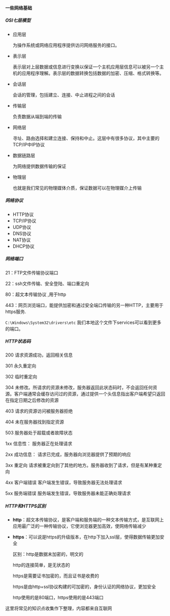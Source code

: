 #### 一些网络基础 

##### OSI七层模型

* 应用层

  为操作系统或网络应用程序提供访问网络服务的接口。

* 表示层

  表示层对上层数据或信息进行变换以保证一个主机应用层信息可以被另一个主机的应用程序理解。表示层的数据转换包括数据的加密、压缩、格式转换等。

* 会话层

  会话的管理，包括建立、连接、中止进程之间的会话

* 传输层

  负责数据从端到端的传输

* 网络层

  寻址、路由选择和建立连接、保持和中止。这层中有很多协议，其中主要的TCP/IP中IP协议

* 数据链路层

  为网络提供数据传输的保证

* 物理层

  也就是我们常见的物理媒体介质，保证数据可以在物理媒介上传输

##### 网络协议

* HTTP协议
* TCP/IP协议
* UDP协议
* DNS协议
* NAT协议
* DHCP协议

##### 网络端口

21：FTP文件传输协议端口

22：ssh文件传输、安全登陆、端口重定向

80：超文本传输协议 ,用于http

443：网页浏览端口，能提供加密和通过安全端口传输的另一种HTTP，主要用于https服务.

``C:\Windows\System32\drivers\etc``  我们本地这个文件下services可以看到更多的端口。

##### HTTP状态码

200 请求资源成功，返回相关信息

301 永久重定向

302 临时重定向

304 未修改。所请求的资源未修改，服务器返回此状态码时，不会返回任何资源。客户端通常会缓存访问过的资源，通过提供一个头信息指出客户端希望只返回在指定日期之后修改的资源

403 请求的资源访问被服务器拒绝

404 未在服务器找到指定资源

503 服务器处于超载或者故障状态



1xx  信息性： 服务器正在处理请求

2xx  成功信息： 请求已完成，服务器向浏览器提供了预期的响应

3xx  重定向   请求被重定向到了其他的地方。服务器收到了请求，但是有某种重定向

4xx  客户端错误  客户端发生错误，导致服务器无法处理请求

5xx  服务端错误  服务端发生错误，导致服务器未能正确处理请求

##### HTTP和HTTPS区别

* **http**：超文本传输协议，是客户端和服务端的一种文本传输方式，是互联网上应用最广泛的一种传输协议，它使浏览器更加高效，使网络传输减少

* **https**：可以说是https的升级版本，在http下加入ssl层，使得数据传输更加安全

  区别：http是数据未加密的，明文的

  http的连接简单，是无状态的

  https是需要证书加密的，而且证书是收费的

  https是由http+ssl协议构建的可加密的，身份认证的网络协议，更加安全

  http使用的是80端口，https使用的是443端口

这里将常见的知识点收集作下整理，内容都来自互联网





